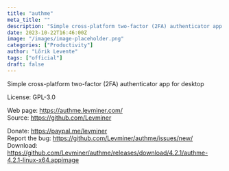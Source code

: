 ```yaml
---
title: "authme"
meta_title: ""
description: "Simple cross-platform two-factor (2FA) authenticator app for desktop."
date: 2023-10-22T16:46:00Z
image: "/images/image-placeholder.png"
categories: ["Productivity"]
author: "Lőrik Levente"
tags: ["official"]
draft: false
---
```


Simple cross-platform two-factor (2FA) authenticator app for desktop

License: GPL-3.0

Web page: https://authme.levminer.com/  
Source: https://github.com/Levminer

Donate: https://paypal.me/levminer  
Report the bug: https://github.com/Levminer/authme/issues/new/  
Download: https://github.com/Levminer/authme/releases/download/4.2.1/authme-4.2.1-linux-x64.appimage
